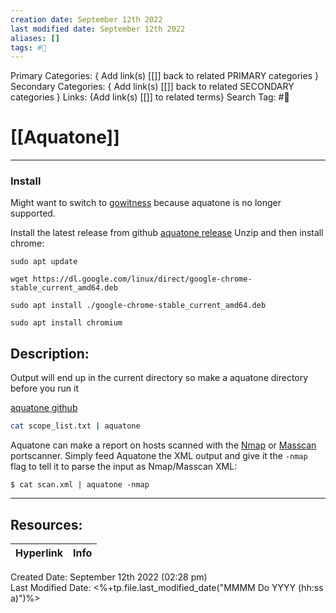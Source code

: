 ```yaml
---
creation date: September 12th 2022
last modified date: September 12th 2022
aliases: []
tags: #📕
---
```


Primary Categories: { Add link(s) [[]] back to related PRIMARY categories }
Secondary Categories:  { Add link(s) [[]] back to related SECONDARY categories }
Links: {Add link(s) [[]] to related terms}
Search Tag: #📕  

# [[Aquatone]]  
___
### Install
Might want to switch to [gowitness](https://github.com/sensepost/gowitness) because aquatone is no longer supported.

Install the latest release from github [aquatone release](https://github.com/michenriksen/aquatone/releases/tag/v1.7.0)
Unzip and then install chrome:
```
sudo apt update

wget https://dl.google.com/linux/direct/google-chrome-stable_current_amd64.deb

sudo apt install ./google-chrome-stable_current_amd64.deb

sudo apt install chromium

```

## Description:  

Output will end up in the current directory so make a aquatone directory before you run it

[aquatone github](https://github.com/michenriksen/aquatone)

```bash
cat scope_list.txt | aquatone
```

Aquatone can make a report on hosts scanned with the [Nmap](https://nmap.org/) or [Masscan](https://github.com/robertdavidgraham/masscan) portscanner. Simply feed Aquatone the XML output and give it the `-nmap` flag to tell it to parse the input as Nmap/Masscan XML:

```
$ cat scan.xml | aquatone -nmap
```
___

## Resources:

| Hyperlink | Info |
| --------- | ---- |


Created Date: September 12th 2022 (02:28 pm)  
Last Modified Date: <%+tp.file.last_modified_date("MMMM Do YYYY (hh:ss a)")%>
